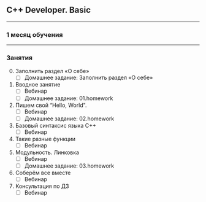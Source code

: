 ## C++ Developer. Basic
***
### 1 месяц обучения
***
### Занятия
0. Заполнить раздел «О себе»
    - [ ] Домашнее задание: Заполнить раздел «О себе»
1. Вводное занятие
    - [ ] Вебинар
    - [ ] Домашнее задание: 01.homework
2. Пишем свой “Hello, World". 
    - [ ] Вебинар
    - [ ] Домашнее задание: 02.homework
3. Базовый синтаксис языка C++
    - [ ] Вебинар
4. Такие разные функции
    - [ ] Вебинар
5. Модульность. Линковка
    - [ ] Вебинар
    - [ ] Домашнее задание: 03.homework
6. Соберём все вместе
    - [ ] Вебинар
7. Консультация по ДЗ
    - [ ] Вебинар